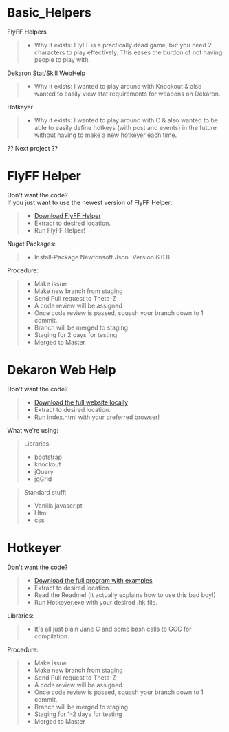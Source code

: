 # Basic_Helpers
FlyFF Helpers  
> * Why it exists: FlyFF is a practically dead game, but you need 2 characters to play effectively. This eases the burdon of not having people to play with.

Dekaron Stat/Skill WebHelp  
> * Why it exists: I wanted to play around with Knockout & also wanted to easily view stat requirements for weapons on Dekaron.

Hotkeyer  
> * Why it exists: I wanted to play around with C & also wanted to be able to easily define hotkeys (with post and events) in the future without having to make a new hotkeyer each time.

?? Next project ??

FlyFF Helper
============  
Don't want the code?  
If you just want to use the newest version of FlyFF Helper:  
> * [Download FlyFF Helper](https://github.com/Theta-Z/Basic_Helpers/blob/master/FlyFF_Helper_Full_Program.zip?raw=true)
> * Extract to desired location.
> * Run FlyFF Helper!

Nuget Packages:
> * Install-Package Newtonsoft.Json -Version 6.0.8  

Procedure:
> * Make issue
> * Make new branch from staging
> * Send Pull request to Theta-Z
> * A code review will be assigned
> * Once code review is passed, squash your branch down to 1 commit.
> * Branch will be merged to staging
> * Staging for 2 days for testing
> * Merged to Master


Dekaron Web Help
================
Don't want the code?  
> * [Download the full website locally](https://github.com/Theta-Z/Basic_Helpers/blob/master/Dekaron_Website_Full.rar?raw=true)
> * Extract to desired location.
> * Run index.html with your preferred browser!

What we're using:  
> Libraries:
> * bootstrap
> * knockout
> * jQuery
> * jqGrid

> Standard stuff:
> * Vanilla javascript 
> * Html
> * css


Hotkeyer
========
Don't want the code?
> * [Download the full program with examples](https://github.com/Theta-Z/Basic_Helpers/raw/master/Hotkeyer.7z?raw=true)
> * Extract to desired location.
> * Read the Readme! (it actually explains how to use this bad boy!)
> * Run Hotkeyer.exe with your desired .hk file.

Libraries:
> * It's all just plain Jane C and some bash calls to GCC for compilation.

Procedure:
> * Make issue
> * Make new branch from staging
> * Send Pull request to Theta-Z
> * A code review will be assigned
> * Once code review is passed, squash your branch down to 1 commit.
> * Branch will be merged to staging
> * Staging for 1-2 days for testing
> * Merged to Master
